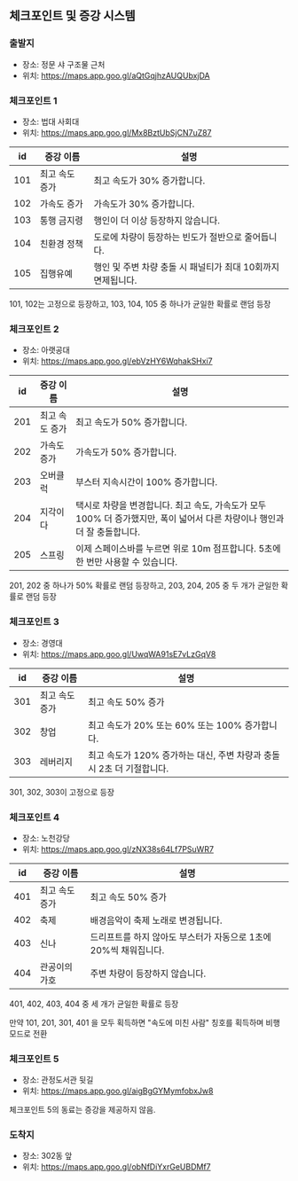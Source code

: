 ## 체크포인트 및 증강 시스템

### 출발지

- 장소: 정문 샤 구조물 근처
- 위치: https://maps.app.goo.gl/aQtGqjhzAUQUbxjDA

### 체크포인트 1

- 장소: 법대 사회대
- 위치: https://maps.app.goo.gl/Mx8BztUbSjCN7uZ87

| id | 증강 이름 | 설명 |
| --- | --- | --- |
| 101 | 최고 속도 증가 | 최고 속도가 30% 증가합니다. |
| 102 | 가속도 증가 | 가속도가 30% 증가합니다. |
| 103 | 통행 금지령 | 행인이 더 이상 등장하지 않습니다. |
| 104 | 친환경 정책 | 도로에 차량이 등장하는 빈도가 절반으로 줄어듭니다. |
| 105 | 집행유예 | 행인 및 주변 차량 충돌 시 패널티가 최대 10회까지 면제됩니다. |

101, 102는 고정으로 등장하고, 103, 104, 105 중 하나가 균일한 확률로 랜덤 등장

### 체크포인트 2

- 장소: 아랫공대
- 위치: https://maps.app.goo.gl/ebVzHY6WqhakSHxi7

| id | 증강 이름 | 설명 |
| --- | --- | --- |
| 201 | 최고 속도 증가 | 최고 속도가 50% 증가합니다. |
| 202 | 가속도 증가 | 가속도가 50% 증가합니다. |
| 203 | 오버클럭 | 부스터 지속시간이 100% 증가합니다. |
| 204 | 지각이다 | 택시로 차량을 변경합니다. 최고 속도, 가속도가 모두 100% 더 증가했지만, 폭이 넓어서 다른 차량이나 행인과 더 잘 충돌합니다. |
| 205 | 스프링 | 이제 스페이스바를 누르면 위로 10m 점프합니다. 5초에 한 번만 사용할 수 있습니다. |

201, 202 중 하나가 50% 확률로 랜덤 등장하고, 203, 204, 205 중 두 개가 균일한 확률로 랜덤 등장

### 체크포인트 3

- 장소: 경영대
- 위치: https://maps.app.goo.gl/UwqWA91sE7vLzGqV8

| id | 증강 이름 | 설명 |
| --- | --- | --- |
| 301 | 최고 속도 증가 | 최고 속도 50% 증가 |
| 302 | 창업 | 최고 속도가 20% 또는 60% 또는 100% 증가합니다. |
| 303 | 레버리지 | 최고 속도가 120% 증가하는 대신, 주변 차량과 충돌 시 2초 더 기절합니다. |

301, 302, 303이 고정으로 등장

### 체크포인트 4

- 장소: 노천강당
- 위치: https://maps.app.goo.gl/zNX38s64Lf7PSuWR7

| id | 증강 이름 | 설명 |
| --- | --- | --- |
| 401 | 최고 속도 증가 | 최고 속도 50% 증가 |
| 402 | 축제 | 배경음악이 축제 노래로 변경됩니다. |
| 403 | 신나 | 드리프트를 하지 않아도 부스터가 자동으로 1초에 20%씩 채워집니다. |
| 404 | 관공이의 가호 | 주변 차량이 등장하지 않습니다. |

401, 402, 403, 404 중 세 개가 균일한 확률로 등장

만약 101, 201, 301, 401 을 모두 획득하면 "속도에 미친 사람" 칭호를 획득하며 비행 모드로 전환

### 체크포인트 5

- 장소: 관정도서관 뒷길
- 위치: https://maps.app.goo.gl/aigBgGYMymfobxJw8

체크포인트 5의 동료는 증강을 제공하지 않음.

### 도착지

- 장소: 302동 앞
- 위치: https://maps.app.goo.gl/obNfDiYxrGeUBDMf7
